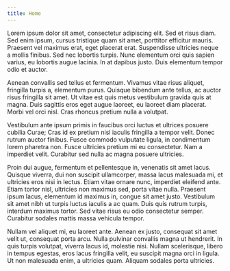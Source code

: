 ```yaml
---
title: Home
---
```


Lorem ipsum dolor sit amet, consectetur adipiscing elit. Sed et risus diam. Sed enim ipsum, cursus tristique quam sit amet, porttitor efficitur mauris. Praesent vel maximus erat, eget placerat erat. Suspendisse ultricies neque a mollis finibus. Sed nec lobortis turpis. Nunc elementum orci quis sapien varius, eu lobortis augue lacinia. In at dapibus justo. Duis elementum tempor odio et auctor.

Aenean convallis sed tellus et fermentum. Vivamus vitae risus aliquet, fringilla turpis a, elementum purus. Quisque bibendum ante tellus, ac auctor risus fringilla sit amet. Ut vitae est quis metus vestibulum gravida quis at magna. Duis sagittis eros eget augue laoreet, eu laoreet diam placerat. Morbi vel orci nisl. Cras rhoncus pretium nulla a volutpat.

Vestibulum ante ipsum primis in faucibus orci luctus et ultrices posuere cubilia Curae; Cras id ex pretium nisl iaculis fringilla a tempor velit. Donec rutrum auctor finibus. Fusce commodo vulputate ligula, in condimentum lorem pharetra non. Fusce ultricies pretium mi eu consectetur. Nam a imperdiet velit. Curabitur sed nulla ac magna posuere ultricies.

Proin dui augue, fermentum et pellentesque in, venenatis sit amet lacus. Quisque viverra, dui non suscipit ullamcorper, massa lacus malesuada mi, et ultricies eros nisi in lectus. Etiam vitae ornare nunc, imperdiet eleifend ante. Etiam tortor nisl, ultricies non maximus sed, porta vitae nulla. Praesent ipsum lacus, elementum id maximus in, congue sit amet justo. Vestibulum sit amet nibh ut turpis luctus iaculis a ac quam. Duis quis rutrum turpis, interdum maximus tortor. Sed vitae risus eu odio consectetur semper. Curabitur sodales mattis massa vehicula tempor.

Nullam vel aliquet mi, eu laoreet ante. Aenean ex justo, consequat sit amet velit ut, consequat porta arcu. Nulla pulvinar convallis magna ut hendrerit. In quis turpis volutpat, viverra lacus id, molestie nisi. Nullam scelerisque, libero in tempus egestas, eros lacus fringilla velit, eu suscipit magna orci in ligula. Ut non malesuada enim, a ultricies quam. Aliquam sodales porta ultricies.